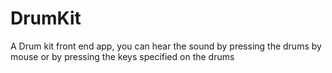 # DrumKit
A Drum kit front end app, you can hear the sound by pressing the drums by mouse or by pressing the keys specified on the drums 
